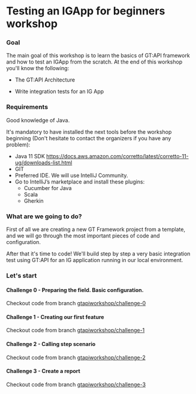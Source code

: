 # Testing an IGApp for beginners workshop

### Goal

The main goal of this workshop is to learn the basics of GT:API framework and how to test an IGApp from the scratch. At the end of this workshop you'll know the following:

* The GT:API Architecture

* Write integration tests for an IG App

### Requirements

Good knowledge of Java.

It's mandatory to have installed the next tools before the workshop beginning (Don't hesitate to contact the organizers if you have any problem):

* Java 11 SDK https://docs.aws.amazon.com/corretto/latest/corretto-11-ug/downloads-list.html
* GIT
* Preferred IDE. We will use IntelliJ Community.
* Go to IntelliJ’s marketplace and install these plugins:
  * Cucumber for Java 
  * Scala
  * Gherkin

### What are we going to do?

First of all we are creating a new GT Framework project from a template, and we will go through the most important pieces of code and configuration.

After that it's time to code! We'll build step by step a very basic integration test using GT:API for an IG application running in our local environment.

### Let's start
#### Challenge 0 - Preparing the field. Basic configuration.

Checkout code from branch [gtapiworkshop/challenge-0](https://github.com/pmcabrales/gtworkshop/blob/challenge-0/README.md?at=challenge-0)

#### Challenge 1 - Creating our first feature

Checkout code from branch [gtapiworkshop/challenge-1](https://github.com/pmcabrales/gtworkshop/blob/challenge-1/README.md?at=challenge-1)

#### Challenge 2 - Calling step scenario

Checkout code from branch [gtapiworkshop/challenge-2](https://github.com/pmcabrales/gtworkshop/blob/challenge-2/README.md?at=challenge-2)

#### Challenge 3 - Create a report

Checkout code from branch [gtapiworkshop/challenge-3](https://github.com/pmcabrales/gtworkshop/blob/challenge-3/README.md?at=challenge-3)